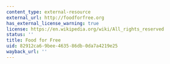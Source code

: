 ```yaml
---
content_type: external-resource
external_url: http://foodforfree.org
has_external_license_warning: true
license: https://en.wikipedia.org/wiki/All_rights_reserved
status: ''
title: Food for Free
uid: 82912ca6-9bee-4635-86db-0da7a4219e25
wayback_url: ''
---
```

